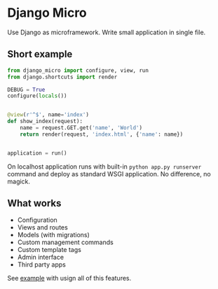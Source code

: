 # Django Micro

Use Django as microframework. Write small application in single file.


## Short example

```python
from django_micro import configure, view, run
from django.shortcuts import render

DEBUG = True
configure(locals())


@view(r'^$', name='index')
def show_index(request):
    name = request.GET.get('name', 'World')
    return render(request, 'index.html', {'name': name})


application = run()
```

On localhost application runs with built-in `python app.py runserver` command and deploy as standard WSGI application. No difference, no magick.


## What works

 - Configuration
 - Views and routes
 - Models (with migrations)
 - Custom management commands
 - Custom template tags
 - Admin interface
 - Third party apps

See [example](/example/) with usign all of this features.
